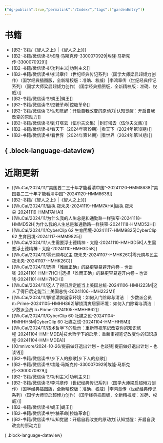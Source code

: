 ```yaml
---
{"dg-publish":true,"permalink":"/Index/","tags":["gardenEntry"]}
---
```



# 书籍

- [[B2-书籍/《智人之上》\|《智人之上》]]
- [[B2-书籍/微信读书/埃隆·马斯克传-3300070929\|埃隆·马斯克传-3300070929]]
- [[B2-书籍/微信读书/功利主义\|功利主义]]
- [[B2-书籍/微信读书/李鸿章传（世纪经典传记系列）（国学大师梁启超倾力创作）（国学经典插图版，全新精校版：准确、权威）\|李鸿章传（世纪经典传记系列）（国学大师梁启超倾力创作）（国学经典插图版，全新精校版：准确、权威）]]
- [[B2-书籍/微信读书/蝇王\|蝇王]]
- [[B2-书籍/微信读书/控糖革命\|控糖革命]]
- [[B2-书籍/微信读书/认知觉醒：开启自我改变的原动力\|认知觉醒：开启自我改变的原动力]]
- [[B2-书籍/微信读书/到灯塔去（伍尔夫文集）\|到灯塔去（伍尔夫文集）]]
- [[B2-书籍/微信读书/看天下（2024年第19期）\|看天下（2024年第19期）]]
- [[B2-书籍/微信读书/看世界（2024年第14期）\|看世界（2024年第14期）]]

{ .block-language-dataview}
---

# 近期更新

- [[WuCai/2024/11/“美国要二三十年才能看清中国”-20241120-HMM8638\|“美国要二三十年才能看清中国”-20241120-HMM8638]]
- [[B2-书籍/《智人之上》\|《智人之上》]]
- [[WuCai/2024/11/破执  夜未央-20241119-HMM7AHA\|破执  夜未央-20241119-HMM7AHA]]
- [[WuCai/2024/11/为什么我的人生总是和通勤路一样狭窄-20241118-HMMD52H\|为什么我的人生总是和通勤路一样狭窄-20241118-HMMD52H]]
- [[WuCai/2024/11/CyberClip 62 生育困境-20241117-HMM9825\|CyberClip 62 生育困境-20241117-HMM9825]]
- [[WuCai/2024/11/人生需要浮士德精神 - 太隐-20241110-HMH3D5K\|人生需要浮士德精神 - 太隐-20241110-HMH3D5K]]
- [[WuCai/2024/11/零元购与民主  夜未央-20241107-HMHK26C\|零元购与民主  夜未央-20241107-HMHK26C]]
- [[WuCai/2024/11/选择「难而正确」的路更容易避开内卷 – 也谈钱-20241101-HMH7HCH\|选择「难而正确」的路更容易避开内卷 – 也谈钱-20241101-HMH7HCH]]
- [[WuCai/2024/11/这人了得日后定能当上美国总统-20241106-HMH223M\|这人了得日后定能当上美国总统-20241106-HMH223M]]
- [[WuCai/2024/11/解锁清爽居家环境：如何入门除霉与清洁 ｜ 少数派会员 π+Prime-20241105-HMHH862\|解锁清爽居家环境：如何入门除霉与清洁 ｜ 少数派会员 π+Prime-20241105-HMHH862]]
- [[WuCai/2024/11/CyberClip 60 社媒之谎-20241104-HMHHH5M\|CyberClip 60 社媒之谎-20241104-HMHHH5M]]
- [[WuCai/2024/11/技术哲学下的启示：重新审视笔记改变你的知识旅程-20241104-HMHMDEA\|技术哲学下的启示：重新审视笔记改变你的知识旅程-20241104-HMHMDEA]]
- [[Omnivore/2024-10-26/提前做好退出计划 – 也谈钱\|提前做好退出计划 – 也谈钱]]
- [[B2-书籍/微信读书/乡下人的悲歌\|乡下人的悲歌]]
- [[B2-书籍/微信读书/埃隆·马斯克传-3300070929\|埃隆·马斯克传-3300070929]]
- [[B2-书籍/微信读书/功利主义\|功利主义]]
- [[B2-书籍/微信读书/李鸿章传（世纪经典传记系列）（国学大师梁启超倾力创作）（国学经典插图版，全新精校版：准确、权威）\|李鸿章传（世纪经典传记系列）（国学大师梁启超倾力创作）（国学经典插图版，全新精校版：准确、权威）]]
- [[B2-书籍/微信读书/蝇王\|蝇王]]
- [[B2-书籍/微信读书/控糖革命\|控糖革命]]
- [[B2-书籍/微信读书/认知觉醒：开启自我改变的原动力\|认知觉醒：开启自我改变的原动力]]

{ .block-language-dataview}
